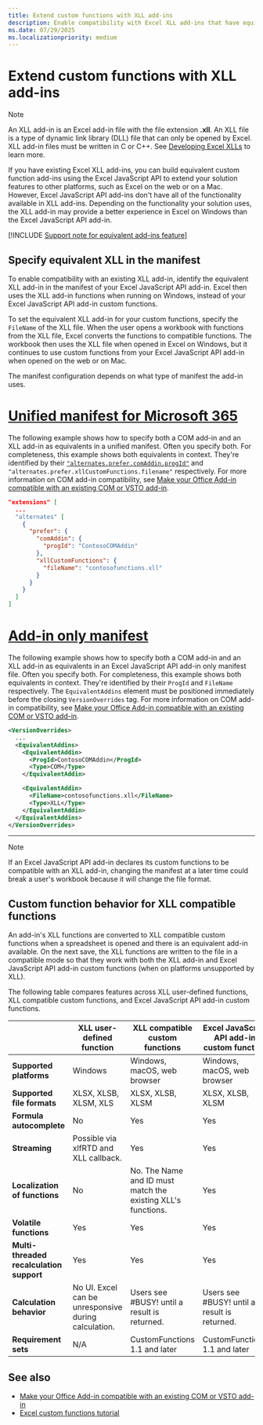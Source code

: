 ```yaml
---
title: Extend custom functions with XLL add-ins
description: Enable compatibility with Excel XLL add-ins that have equivalent functionality to your custom functions.
ms.date: 07/29/2025
ms.localizationpriority: medium
---
```


# Extend custom functions with XLL add-ins

> [!NOTE]
> An XLL add-in is an Excel add-in file with the file extension **.xll**. An XLL file is a type of dynamic link library (DLL) file that can only be opened by Excel. XLL add-in files must be written in C or C++. See [Developing Excel XLLs](/office/client-developer/excel/developing-excel-xlls) to learn more.

If you have existing Excel XLL add-ins, you can build equivalent custom function add-ins using the Excel JavaScript API to extend your solution features to other platforms, such as Excel on the web or on a Mac. However, Excel JavaScript API add-ins don't have all of the functionality available in XLL add-ins. Depending on the functionality your solution uses, the XLL add-in may provide a better experience in Excel on Windows than the Excel JavaScript API add-in.

[!INCLUDE [Support note for equivalent add-ins feature](../includes/equivalent-add-in-support-note.md)]

## Specify equivalent XLL in the manifest

To enable compatibility with an existing XLL add-in, identify the equivalent XLL add-in in the manifest of your Excel JavaScript API add-in. Excel then uses the XLL add-in functions when running on Windows, instead of your Excel JavaScript API add-in custom functions.

To set the equivalent XLL add-in for your custom functions, specify the `FileName` of the XLL file. When the user opens a workbook with functions from the XLL file, Excel converts the functions to compatible functions. The workbook then uses the XLL file when opened in Excel on Windows, but it continues to use custom functions from your Excel JavaScript API add-in when opened on the web or on Mac.

The manifest configuration depends on what type of manifest the add-in uses.

# [Unified manifest for Microsoft 365](#tab/jsonmanifest)

The following example shows how to specify both a COM add-in and an XLL add-in as equivalents in a unified manifest. Often you specify both. For completeness, this example shows both equivalents in context. They're identified by their [`"alternates.prefer.comAddin.progId"`](/microsoft-365/extensibility/schema/extension-alternate-versions-array-prefer-com-addin#progid) and `"alternates.prefer.xllCustomFunctions.filename"` respectively. For more information on COM add-in compatibility, see [Make your Office Add-in compatible with an existing COM or VSTO add-in](../develop/make-office-add-in-compatible-with-existing-com-add-in.md).

```json
"extensions" [
  ...
  "alternates" [
    {
      "prefer": {
        "comAddin": {
          "progId": "ContosoCOMAddin"
        },
        "xllCustomFunctions": {
          "fileName": "contosofunctions.xll"
        }
      }
    }
  ]
]
```

# [Add-in only manifest](#tab/xmlmanifest)

The following example shows how to specify both a COM add-in and an XLL add-in as equivalents in an Excel JavaScript API add-in only manifest file. Often you specify both. For completeness, this example shows both equivalents in context. They're identified by their `ProgId` and `FileName` respectively. The `EquivalentAddins` element must be positioned immediately before the closing `VersionOverrides` tag. For more information on COM add-in compatibility, see [Make your Office Add-in compatible with an existing COM or VSTO add-in](../develop/make-office-add-in-compatible-with-existing-com-add-in.md).

```xml
<VersionOverrides>
  ...
  <EquivalentAddins>
    <EquivalentAddin>
      <ProgId>ContosoCOMAddin</ProgId>
      <Type>COM</Type>
    </EquivalentAddin>

    <EquivalentAddin>
      <FileName>contosofunctions.xll</FileName>
      <Type>XLL</Type>
    </EquivalentAddin>
  </EquivalentAddins>
</VersionOverrides>
```

---

> [!NOTE]
> If an Excel JavaScript API add-in declares its custom functions to be compatible with an XLL add-in, changing the manifest at a later time could break a user's workbook because it will change the file format.

## Custom function behavior for XLL compatible functions

An add-in's XLL functions are converted to XLL compatible custom functions when a spreadsheet is opened and there is an equivalent add-in available. On the next save, the XLL functions are written to the file in a compatible mode so that they work with both the XLL add-in and Excel JavaScript API add-in custom functions (when on platforms unsupported by XLL).

The following table compares features across XLL user-defined functions, XLL compatible custom functions, and Excel JavaScript API add-in custom functions.

|         |XLL user-defined function |XLL compatible custom functions |Excel JavaScript API add-in custom function |
|---------|---------|---------|---------|
| **Supported platforms** | Windows | Windows, macOS, web browser | Windows, macOS, web browser |
| **Supported file formats** | XLSX, XLSB, XLSM, XLS | XLSX, XLSB, XLSM | XLSX, XLSB, XLSM |
| **Formula autocomplete** | No | Yes | Yes |
| **Streaming** | Possible via xlfRTD and XLL callback. | Yes | Yes |
| **Localization of functions** | No | No. The Name and ID must match the existing XLL's functions. | Yes |
| **Volatile functions** | Yes | Yes | Yes |
| **Multi-threaded recalculation support** | Yes | Yes | Yes |
| **Calculation behavior** | No UI. Excel can be unresponsive during calculation. | Users see #BUSY! until a result is returned. | Users see #BUSY! until a result is returned. |
| **Requirement sets** | N/A | CustomFunctions 1.1 and later | CustomFunctions 1.1 and later |

## See also

- [Make your Office Add-in compatible with an existing COM or VSTO add-in](../develop/make-office-add-in-compatible-with-existing-com-add-in.md)
- [Excel custom functions tutorial](../tutorials/excel-tutorial-create-custom-functions.md)
